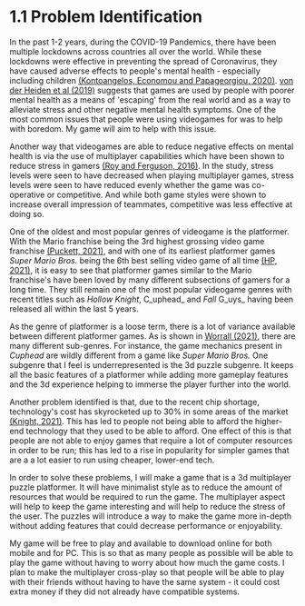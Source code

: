 # 1.1 Problem Identification

In the past 1-2 years, during the COVID-19 Pandemics, there have been multiple lockdowns across countries all over the world. While these lockdowns were effective in preventing the spread of Coronavirus, they have caused adverse effects to people's mental health - especially including children [(Kontoangelos, Economou and Papageorgiou, 2020)](../reference-list.md). [von der Heiden et al (2019)](../reference-list.md) suggests that games are used by people with poorer mental health as a means of 'escaping' from the real world and as a way to alleviate stress and other negative mental health symptoms. One of the most common issues that people were using videogames for was to help with boredom. My game will aim to help with this issue.

Another way that videogames are able to reduce negative effects on mental health is via the use of multiplayer capabilities which have been shown to reduce stress in gamers [(Roy and Ferguson, 2016)](../reference-list.md). In the study, stress levels were seen to have decreased when playing multiplayer games, stress levels were seen to have reduced evenly whether the game was co-operative or competitive. And while both game styles were shown to increase overall impression of teammates, competitive was less effective at doing so.

One of the oldest and most popular genres of videogame is the platformer. With the Mario franchise being the 3rd highest grossing video game franchise [(Puckett, 2021)](../reference-list.md), and with one of its earliest platformer games _Super Mario Bros._ being the 6th best selling video game of all time [(HP, 2021)](../reference-list.md), it is easy to see that platformer games similar to the Mario franchise's have been loved by many different subsections of gamers for a long time. They still remain one of the most popular videogame genres with recent titles such as _Hollow Knight_, C_uphead_ and _Fall_ G_uys_ having been released all within the last 5 years.

As the genre of platformer is a loose term, there is a lot of variance available between different platformer games. As is shown in [Worrall (2021)](../reference-list.md), there are many different sub-genres. For instance, the game mechanics present in _Cuphead_ are wildly different from a game like _Super Mario Bros._ One subgenre that I feel is underrepresented is the 3d puzzle subgenre. It keeps all the basic features of a platformer while adding more gameplay features and the 3d experience helping to immerse the player further into the world.

Another problem identified is that, due to the recent chip shortage, technology's cost has skyrocketed up to 30% in some areas of the market [(Knight, 2021)](../reference-list.md). This has led to people not being able to afford the higher-end technology that they used to be able to afford. One effect of this is that people are not able to enjoy games that require a lot of computer resources in order to be run; this has led to a rise in popularity for simpler games that are a a lot easier to run using cheaper, lower-end tech.

In order to solve these problems, I will make a game that is a 3d multiplayer puzzle platformer. It will have minimalist style as to reduce the amount of resources that would be required to run the game. The multiplayer aspect will help to keep the game interesting and will help to reduce the stress of the user. The puzzles will introduce a way to make the game more in-depth without adding features that could decrease performance or enjoyability.

My game will be free to play and available to download online for both mobile and for PC. This is so that as many people as possible will be able to play the game without having to worry about how much the game costs. I plan to make the multiplayer cross-play so that people will be able to play with their friends without having to have the same system - it could cost extra money if they did not already have compatible systems.



